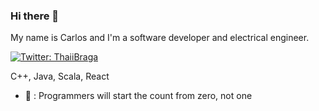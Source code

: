### Hi there 👋

My name is Carlos and I'm a software developer and electrical engineer. 

[![Twitter: ThaiiBraga](https://img.shields.io/twitter/follow/Charlie_Araiza?style=social)](https://twitter.com/Charlie_Araiza)

 C++, Java, Scala, React

- 💬 : Programmers will start the count from zero, not one

<!--
**iCharlieAraiza/iCharlieAraiza** is a ✨ _special_ ✨ repository because its `README.md` (this file) appears on your GitHub profile.

Here are some ideas to get you started:

- 🔭 I’m currently working on ...
- 🌱 I’m currently learning ...
- 👯 I’m looking to collaborate on ...
- 🤔 I’m looking for help with ...
- 💬 Ask me about ...
- 📫 How to reach me: ...
- 😄 Pronouns: ...
- ⚡ Fun fact: ...
-->

